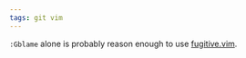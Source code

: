 ```yaml
---
tags: git vim
---
```


`:Gblame` alone is probably reason enough to use [fugitive.vim](/twitter/294).

